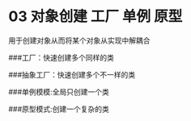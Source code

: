 # 03 对象创建 工厂 单例 原型
用于创建对象从而将某个对象从实现中解耦合

###工厂：快速创建多个同样的类
  
###抽象工厂：快速创建多个不一样的类

###单例模模:全局只创建一个类

###原型模式:创建一个复杂的类